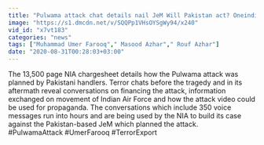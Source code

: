 ```yaml
---
title: "Pulwama attack chat details nail JeM Will Pakistan act? Oneindia News"
image: "https://s1.dmcdn.net/v/SQQPp1VHsOYSgWy94/x240"
vid_id: "x7vt183"
categories: "news"
tags: ["Muhammad Umer Farooq"," Masood Azhar"," Rouf Azhar"]
date: "2020-08-31T00:28:03+03:00"
---
```

The 13,500 page NIA chargesheet details how the Pulwama attack was planned by Pakistani handlers. Terror chats before the tragedy and in its aftermath reveal conversations on financing the attack, information exchanged on movement of Indian Air Force and how the attack video could be used for propaganda. The conversations which include 350 voice messages run into hours and are being used by the NIA to build its case against the Pakistan-based JeM which planned the attack.  <br>#PulwamaAttack #UmerFarooq #TerrorExport
